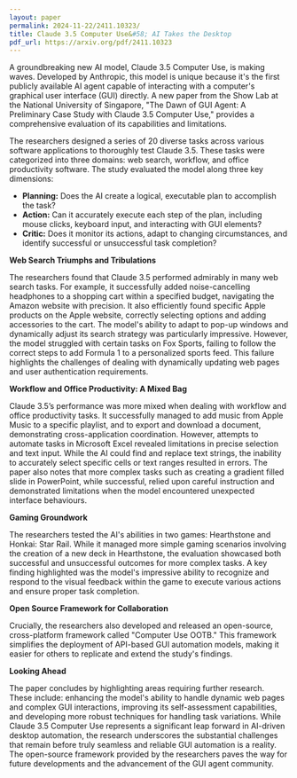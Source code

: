 ```yaml
---
layout: paper
permalink: 2024-11-22/2411.10323/
title: Claude 3.5 Computer Use&#58; AI Takes the Desktop
pdf_url: https://arxiv.org/pdf/2411.10323
---
```



A groundbreaking new AI model, Claude 3.5 Computer Use, is making waves.  Developed by Anthropic, this model is unique because it's the first publicly available AI agent capable of interacting with a computer's graphical user interface (GUI) directly.  A new paper from the Show Lab at the National University of Singapore, "The Dawn of GUI Agent: A Preliminary Case Study with Claude 3.5 Computer Use," provides a comprehensive evaluation of its capabilities and limitations.

The researchers designed a series of 20 diverse tasks across various software applications to thoroughly test Claude 3.5. These tasks were categorized into three domains: web search, workflow, and office productivity software.  The study evaluated the model along three key dimensions:

* **Planning:** Does the AI create a logical, executable plan to accomplish the task?
* **Action:** Can it accurately execute each step of the plan, including mouse clicks, keyboard input, and interacting with GUI elements?
* **Critic:** Does it monitor its actions, adapt to changing circumstances, and identify successful or unsuccessful task completion?

**Web Search Triumphs and Tribulations**

The researchers found that Claude 3.5 performed admirably in many web search tasks.  For example, it successfully added noise-cancelling headphones to a shopping cart within a specified budget, navigating the Amazon website with precision.  It also efficiently found specific Apple products on the Apple website, correctly selecting options and adding accessories to the cart.  The model's ability to adapt to pop-up windows and dynamically adjust its search strategy was particularly impressive.  However, the model struggled with certain tasks on Fox Sports, failing to follow the correct steps to add Formula 1 to a personalized sports feed.  This failure highlights the challenges of dealing with dynamically updating web pages and user authentication requirements.

**Workflow and Office Productivity: A Mixed Bag**

Claude 3.5’s performance was more mixed when dealing with workflow and office productivity tasks.  It successfully managed to add music from Apple Music to a specific playlist, and to export and download a document, demonstrating cross-application coordination.  However,  attempts to automate tasks in Microsoft Excel revealed limitations in precise selection and text input.  While the AI could find and replace text strings, the inability to accurately select specific cells or text ranges resulted in errors. The paper also notes that more complex tasks such as creating a gradient filled slide in PowerPoint, while successful, relied upon careful instruction and demonstrated limitations when the model encountered unexpected interface behaviours.

**Gaming Groundwork**

The researchers tested the AI's abilities in two games: Hearthstone and Honkai: Star Rail.  While it managed more simple gaming scenarios involving the creation of a new deck in Hearthstone, the evaluation showcased both successful and unsuccessful outcomes for more complex tasks. A key finding highlighted was the model's impressive ability to recognize and respond to the visual feedback within the game to execute various actions and ensure proper task completion.

**Open Source Framework for Collaboration**

Crucially, the researchers also developed and released an open-source, cross-platform framework called "Computer Use OOTB." This framework simplifies the deployment of API-based GUI automation models, making it easier for others to replicate and extend the study's findings.

**Looking Ahead**

The paper concludes by highlighting areas requiring further research.  These include: enhancing the model's ability to handle dynamic web pages and complex GUI interactions, improving its self-assessment capabilities, and developing more robust techniques for handling task variations.  While Claude 3.5 Computer Use represents a significant leap forward in AI-driven desktop automation, the research underscores the substantial challenges that remain before truly seamless and reliable GUI automation is a reality. The open-source framework provided by the researchers paves the way for future developments and the advancement of the GUI agent community.